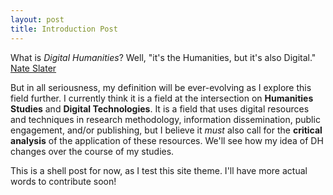 ```yaml
---
layout: post
title: Introduction Post
---
```


What is _Digital Humanities_? Well, "it's the Humanities, but it's also Digital." [Nate Slater](https://whatisdigitalhumanities.com) 

But in all seriousness, my definition will be ever-evolving as I explore this field further. I currently think it is a field at 
the intersection on **Humanities Studies** and **Digital Technologies**. It is a field that uses digital resources and techniques in research methodology, information dissemination, public engagement, and/or publishing, but I believe it _must_ also call for the **critical analysis** of the application of these resources. We'll see how my idea of DH changes over the course of my studies.

This is a shell post for now, as I test this site theme. I'll have more actual words to contribute soon!

